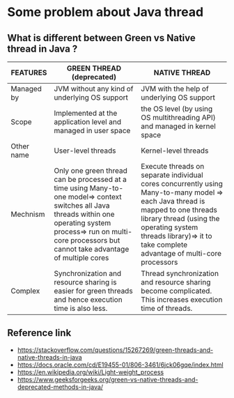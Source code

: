 # Some problem about Java thread

## What is different between Green vs Native thread in Java ?


| FEATURES   | GREEN THREAD (deprecated)                                                                                                                                                                                                   | NATIVE THREAD                                                                                                                                                                                                                                        |
|------------|-----------------------------------------------------------------------------------------------------------------------------------------------------------------------------------------------------------------------------|------------------------------------------------------------------------------------------------------------------------------------------------------------------------------------------------------------------------------------------------------|
| Managed by | JVM without any kind of underlying OS support                                                                                                                                                                               | JVM with the help of underlying OS support                                                                                                                                                                                                           |
| Scope      | Implemented at the application level and managed in user space                                                                                                                                                              | the OS level (by using OS multithreading API) and managed in kernel space                                                                                                                                                                            |
| Other name | User-level threads                                                                                                                                                                                                          | Kernel-level threads                                                                                                                                                                                                                                 |
| Mechnism  | Only one green thread can be processed at a time using Many-to-one model=> context switches all Java threads within one operating system process=> run on multi-core processors but cannot take advantage of multiple cores | Execute threads on separate individual cores concurrently using Many-to-many model => each Java thread is mapped to one threads library thread (using the operating system threads library)=> it to take complete advantage of multi-core processors |
| Complex    | Synchronization and resource sharing is easier for green threads and hence execution time is also less.                                                                                                                     | Thread synchronization and resource sharing become complicated. This increases execution time of threads.                                                                                                                                            |


## Reference link

- https://stackoverflow.com/questions/15267269/green-threads-and-native-threads-in-java
- https://docs.oracle.com/cd/E19455-01/806-3461/6jck06gqe/index.html
- https://en.wikipedia.org/wiki/Light-weight_process
- https://www.geeksforgeeks.org/green-vs-native-threads-and-deprecated-methods-in-java/

